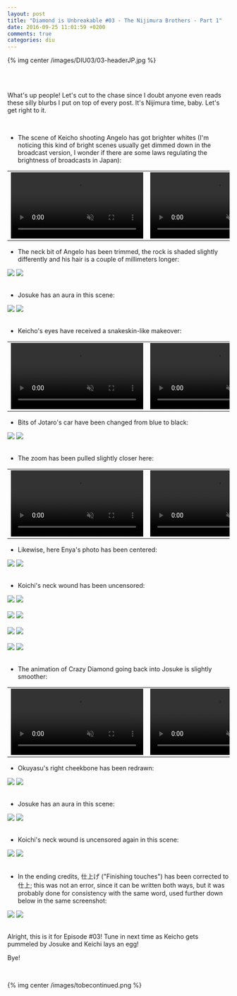 ```yaml
---
layout: post
title: "Diamond is Unbreakable #03 - The Nijimura Brothers - Part 1"
date: 2016-09-25 11:01:59 +0200
comments: true
categories: diu
---
```


{% img center /images/DIU03/03-headerJP.jpg %}
<!-- more -->

<br>
<br>

What's up people! Let's cut to the chase since I doubt anyone even reads these silly blurbs I put on top of every post. It's Nijimura time, baby. Let's get right to it.

<br>

- The scene of Keicho shooting Angelo has got brighter whites (I'm noticing this kind of bright scenes usually get dimmed down in the broadcast version, I wonder if there are some laws regulating the brightness of broadcasts in Japan):

<table width="100%">
<tr>
<td align="left" valign="top" width="50%">
<video class='center' muted nocontrols autoplay playsinline loop preload='auto'>
  <source src="./../videos/DIU03/TV 01 - whiteout.webm" type='video/webm; codecs="vp8, vorbis"'>
  <source src="./../videos/DIU03/TV 01 - whiteout.mp4" type='video/mp4; codecs=avc1.42E01E,mp4a.40.2'>
</video>
</td>
<td align="left" valign="top" width="50%">
<video class='center' muted nocontrols autoplay playsinline loop preload='auto'>
  <source src="./../videos/DIU03/BD 01 - whiteout.webm" type='video/webm; codecs="vp8, vorbis"'>
  <source src="./../videos/DIU03/BD 01 - whiteout.mp4" type='video/mp4; codecs=avc1.42E01E,mp4a.40.2'>
</video>
</td>
</tr>
</table>

- The neck bit of Angelo has been trimmed, the rock is shaded slightly differently and his hair is a couple of millimeters longer:

<div id="container1" class="twentytwenty-container">
 <img src="./../images/DIU03/tv-08990.jpg" />
 <img src="./../images/DIU03/bd-08990.jpg" />
</div>

<br>

- Josuke has an aura in this scene:

<div id="container1" class="twentytwenty-container">
 <img src="./../images/DIU03/tv-09170.jpg" />
 <img src="./../images/DIU03/bd-09170.jpg" />
</div>

<br>

- Keicho's eyes have received a snakeskin-like makeover:

<table width="100%">
<tr>
<td align="left" valign="top" width="50%">
<video class='center' muted nocontrols autoplay playsinline loop preload='auto'>
  <source src="./../videos/DIU03/TV 02 - eyes.webm" type='video/webm; codecs="vp8, vorbis"'>
  <source src="./../videos/DIU03/TV 02 - eyes.mp4" type='video/mp4; codecs=avc1.42E01E,mp4a.40.2'>
</video>
</td>
<td align="left" valign="top" width="50%">
<video class='center' muted nocontrols autoplay playsinline loop preload='auto'>
  <source src="./../videos/DIU03/BD 02 - eyes.webm" type='video/webm; codecs="vp8, vorbis"'>
  <source src="./../videos/DIU03/BD 02 - eyes.mp4" type='video/mp4; codecs=avc1.42E01E,mp4a.40.2'>
</video>
</td>
</tr>
</table>

- Bits of Jotaro's car have been changed from blue to black:

<div id="container1" class="twentytwenty-container">
 <img src="./../images/DIU03/tv-18580.jpg" />
 <img src="./../images/DIU03/bd-18580.jpg" />
</div>

<br>

- The zoom has been pulled slightly closer here:

<table width="100%">
<tr>
<td align="left" valign="top" width="50%">
<video class='center' muted nocontrols autoplay playsinline loop preload='auto'>
  <source src="./../videos/DIU03/TV 03 - enyazoom.webm" type='video/webm; codecs="vp8, vorbis"'>
  <source src="./../videos/DIU03/TV 03 - enyazoom.mp4" type='video/mp4; codecs=avc1.42E01E,mp4a.40.2'>
</video>
</td>
<td align="left" valign="top" width="50%">
<video class='center' muted nocontrols autoplay playsinline loop preload='auto'>
  <source src="./../videos/DIU03/BD 03 - enyazoom.webm" type='video/webm; codecs="vp8, vorbis"'>
  <source src="./../videos/DIU03/BD 03 - enyazoom.mp4" type='video/mp4; codecs=avc1.42E01E,mp4a.40.2'>
</video>
</td>
</tr>
</table>

- Likewise, here Enya's photo has been centered:

<div id="container1" class="twentytwenty-container">
 <img src="./../images/DIU03/tv-19430.jpg" />
 <img src="./../images/DIU03/bd-19430.jpg" />
</div>

<br>

- Koichi's neck wound has been uncensored:

<div id="container1" class="twentytwenty-container">
 <img src="./../images/DIU03/tv-20610.jpg" />
 <img src="./../images/DIU03/bd-20610.jpg" />
</div>

<br>

<div id="container1" class="twentytwenty-container">
 <img src="./../images/DIU03/tv-20675.jpg" />
 <img src="./../images/DIU03/bd-20675.jpg" />
</div>

<br>

<div id="container1" class="twentytwenty-container">
 <img src="./../images/DIU03/tv-21410.jpg" />
 <img src="./../images/DIU03/bd-21410.jpg" />
</div>

<br>

<div id="container1" class="twentytwenty-container">
 <img src="./../images/DIU03/tv-24560.jpg" />
 <img src="./../images/DIU03/bd-24560.jpg" />
</div>

<br>

- The animation of Crazy Diamond going back into Josuke is slightly smoother:

<table width="100%">
<tr>
<td align="left" valign="top" width="50%">
<video class='center' muted nocontrols autoplay playsinline loop preload='auto'>
  <source src="./../videos/DIU03/TV 04 - crazy diamond.webm" type='video/webm; codecs="vp8, vorbis"'>
  <source src="./../videos/DIU03/TV 04 - crazy diamond.mp4" type='video/mp4; codecs=avc1.42E01E,mp4a.40.2'>
</video>
</td>
<td align="left" valign="top" width="50%">
<video class='center' muted nocontrols autoplay playsinline loop preload='auto'>
  <source src="./../videos/DIU03/BD 04 - crazy diamond.webm" type='video/webm; codecs="vp8, vorbis"'>
  <source src="./../videos/DIU03/BD 04 - crazy diamond.mp4" type='video/mp4; codecs=avc1.42E01E,mp4a.40.2'>
</video>
</td>
</tr>
</table>

- Okuyasu's right cheekbone has been redrawn:

<div id="container1" class="twentytwenty-container">
 <img src="./../images/DIU03/tv-26535.jpg" />
 <img src="./../images/DIU03/bd-26535.jpg" />
</div>

<br>

- Josuke has an aura in this scene:

<div id="container1" class="twentytwenty-container">
 <img src="./../images/DIU03/tv-27900.jpg" />
 <img src="./../images/DIU03/bd-27900.jpg" />
</div>

<br>

- Koichi's neck wound is uncensored again in this scene:

<div id="container1" class="twentytwenty-container">
 <img src="./../images/DIU03/tv-31700.jpg" />
 <img src="./../images/DIU03/bd-31700.jpg" />
</div>

<br>

- In the ending credits, 仕上げ ("Finishing touches") has been corrected to 仕上; this was not an error, since it can be written both ways, but it was probably done for consistency with the same word, used further down below in the same screenshot:

<div id="container1" class="twentytwenty-container">
 <img src="./../images/DIU03/tv-32800.jpg" />
 <img src="./../images/DIU03/bd-32800.jpg" />
</div>

<br>

Alright, this is it for Episode #03! Tune in next time as Keicho gets pummeled by Josuke and Keichi lays an egg!

Bye!

<br>

{% img center /images/tobecontinued.png %}
